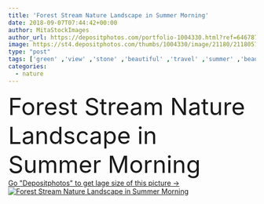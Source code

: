 ```yaml
---
title: 'Forest Stream Nature Landscape in Summer Morning'
date: 2018-09-07T07:44:42+00:00
author: MitaStockImages
author_url: https://depositphotos.com/portfolio-1004330.html?ref=64678756
image: https://st4.depositphotos.com/thumbs/1004330/image/21180/211805762/api_thumb_450.jpg?forcejpeg=true
type: "post"
tags: ['green' ,'view' ,'stone' ,'beautiful' ,'travel' ,'summer' ,'beauty' ,'park' ,'nature' ,'spring' ,'fresh' ,'outdoor' ,'environment' ,'plant' ,'water' ,'natural' ,'tree' ,'freshness' ,'foliage' ,'splash' ,'river' ,'landscape' ,'flowing' ,'motion' ,'stream' ,'flow' ,'ecology' ,'forest' ,'clean' ,'rock' ,'scenic' ,'tourism' ,'national' ,'cascade' ,'waterfall' ,'Creek' ]
categories: 
  - nature
---
```

<div aling="center">
            <font size="60"> Forest Stream Nature Landscape in Summer Morning</font>   
</div>
<div>
    <a href='https://st4.depositphotos.com/thumbs/1004330/image/21180/211805762/api_thumb_450.jpg?forcejpeg=true?ref=64678756' target=_blank > Go "Depositphotos" to get lage size of this picture ->
        <img href='https://st4.depositphotos.com/thumbs/1004330/image/21180/211805762/api_thumb_450.jpg?forcejpeg=true?ref=64678756' src='https://st4.depositphotos.com/1004330/21180/i/950/depositphotos_211805762-stock-photo-forest-stream-nature-landscape-summer.jpg?forcejpeg=true' alt='Forest Stream Nature Landscape in Summer Morning' >
    </a>
</div>
